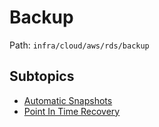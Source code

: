 # Backup

Path: `infra/cloud/aws/rds/backup`

## Subtopics
- [Automatic Snapshots](./automatic_snapshots/README.md)
- [Point In Time Recovery](./point_in_time_recovery/README.md)
